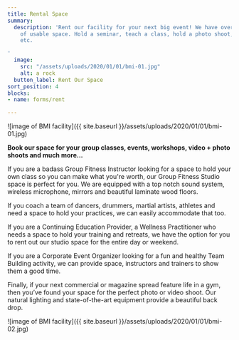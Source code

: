 ```yaml
---
title: Rental Space
summary:
  description: 'Rent our facility for your next big event! We have over 5000 sq. ft.
    of usable space. Hold a seminar, teach a class, hold a photo shoot, practice choreography,
    etc.

'
  image:
    src: "/assets/uploads/2020/01/01/bmi-01.jpg"
    alt: a rock
  button_label: Rent Our Space
sort_position: 4
blocks:
- name: forms/rent

---
```


![image of BMI facility]({{ site.baseurl }}/assets/uploads/2020/01/01/bmi-01.jpg)

**Book our space for your group classes, events, workshops, video + photo shoots and much more...**

If you are a badass Group Fitness Instructor looking for a space to hold your own class so you can make what you're worth, our Group Fitness Studio space is perfect for you. We are equipped with a top notch sound system, wireless microphone, mirrors and beautiful laminate wood floors.

If you coach a team of dancers, drummers, martial artists, athletes and need a space to hold your practices, we can easily accommodate that too.

If you are a Continuing Education Provider, a Wellness Practitioner who needs a space to hold your training and retreats, we have the option for you to rent out our studio space for the entire day or weekend.

If you are a Corporate Event Organizer looking for a fun and healthy Team Building activity, we can provide space, instructors and trainers to show them a good time.

Finally, if your next commercial or magazine spread feature life in a gym, then you’ve found your space for the perfect photo or video shoot. Our natural lighting and state-of-the-art equipment provide a beautiful back drop.

![image of BMI facility]({{ site.baseurl }}/assets/uploads/2020/01/01/bmi-02.jpg)
